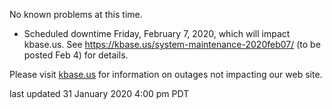 No known problems at this time.

* Scheduled downtime Friday, February 7, 2020, which will impact kbase.us.  See <a href="https://kbase.us/maintenance-2020feb07/">https://kbase.us/system-maintenance-2020feb07/</a> (to be posted Feb 4) for details.

Please visit <a href="https://kbase.us">kbase.us</a> for information on outages not impacting our web site.

last updated 31 January 2020 4:00 pm PDT
